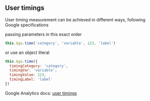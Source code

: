 ## User timings

User timing measurement can be achieved in different ways, following Google specifications

passing parameters in this exact order

```js
this.$ga.time('category', 'variable', 123, 'label')
```

or use an object literal

```js
this.$ga.time({
  timingCategory: 'category',
  timingVar: 'variable',
  timingValue: 123,
  timingLabel: 'label'
})
```

Google Analytics docs: [user timings](https://developers.google.com/analytics/devguides/collection/analyticsjs/user-timings)

## 



